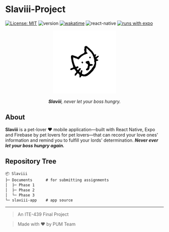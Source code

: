 # Slaviii-Project

[![License: MIT](https://img.shields.io/badge/license-MIT-blue)](LICENSE)
![version](https://img.shields.io/github/package-json/v/richeyphu/Slaviii?filename=slaviii-app%2Fpackage.json)
[![wakatime](https://wakatime.com/badge/user/6f08f2a4-9df5-4773-bd82-9d6b289479dd/project/e51907ee-18e4-44e1-a5f4-d1e52361ada5.svg)](https://wakatime.com/badge/user/6f08f2a4-9df5-4773-bd82-9d6b289479dd/project/e51907ee-18e4-44e1-a5f4-d1e52361ada5)
![react-native](https://img.shields.io/badge/ReactNative->=0.66.4-61DAFB?logo=react)
[![runs with expo](https://img.shields.io/badge/Runs%20with%20Expo-1C1E24.svg?style=flat&logo=EXPO&labelColor=ffffff&logoColor=1C1E24)](https://expo.dev/@phuritd/slaviii)

<p align="center">
  <img src="Documents/assets/slaviii-spin.gif" alt="logo">
</p>
<p align="center">
  <i><b>Slaviii</b>, never let your boss hungry.</i>
</p>

## About
**Slaviii** is a pet-lover ♥ mobile application—built with React Native, Expo and Firebase by pet lovers for pet lovers—that can record your love ones' information and remind you to fulfill your lords' determination. ***Never ever let your boss hungry again.***

## Repository Tree
```
📦 Slaviii
├─ Documents      # for submitting assignments
│  ├─ Phase 1
│  ├─ Phase 2
│  └─ Phase 3
└─ slaviii-app    # app source
```

---
> An ITE-439 Final Project

> Made with ♥ by PUM Team

